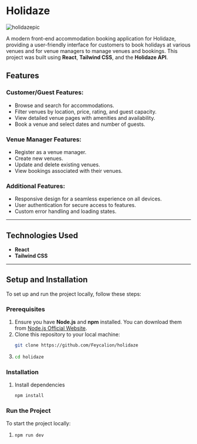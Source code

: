 # Holidaze

![holidazepic](https://github.com/user-attachments/assets/4a4e5543-d191-416f-8502-1fab77af11fe)

A modern front-end accommodation booking application for Holidaze, providing a user-friendly interface for customers to book holidays at various venues and for venue managers to manage venues and bookings. This project was built using **React**, **Tailwind CSS**, and the **Holidaze API**.

## Features

### Customer/Guest Features:

- Browse and search for accommodations.
- Filter venues by location, price, rating, and guest capacity.
- View detailed venue pages with amenities and availability.
- Book a venue and select dates and number of guests.

### Venue Manager Features:

- Register as a venue manager.
- Create new venues.
- Update and delete existing venues.
- View bookings associated with their venues.

### Additional Features:

- Responsive design for a seamless experience on all devices.
- User authentication for secure access to features.
- Custom error handling and loading states.

---

## Technologies Used

- **React**
- **Tailwind CSS**

---

## Setup and Installation

To set up and run the project locally, follow these steps:

### Prerequisites

1. Ensure you have **Node.js** and **npm** installed. You can download them from [Node.js Official Website](https://nodejs.org/).
2. Clone this repository to your local machine:
   ```bash
   git clone https://github.com/Feycalion/holidaze
   ```
3. ```bash
   cd holidaze
   ```

### Installation

1. Install dependencies
   ```bash
   npm install
   ```

### Run the Project

To start the project locally:

1. ```bash
   npm run dev
   ```
